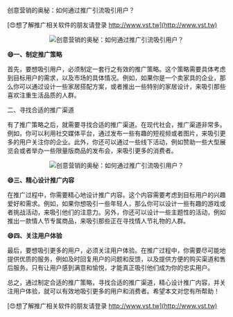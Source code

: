 创意营销的奥秘：如何通过推广引流吸引用户？

[😍想了解推广相关软件的朋友请登录 http://www.vst.tw](http://www.vst.tw)

 <center><img src="https://vst.tw/MP4/tuiguang/png/0.png" alt="创意营销的奥秘：如何通过推广引流吸引用户？"></center>

**😄一、制定推广策略**

首先，要想吸引用户，必须制定一套行之有效的推广策略。这个策略需要具体考虑到目标用户的需求，以及市场的具体情况。例如，如果你是一个卖家具的企业，那么你可以通过设计一些家居搭配方案，或者推出一些特别的家居设计，来吸引那些喜欢注重生活品质的人群。

二、寻找合适的推广渠道

有了推广策略之后，就需要寻找合适的推广渠道。在现代社会，推广渠道非常多。例如，你可以利用社交媒体平台，通过发布一些有趣的短视频或者图片，来吸引更多的用户关注你的企业。此外，你还可以通过一些线下活动，例如赞助一些大型展览会或者举办一些限量版商品的发布会，来吸引更多的消费者。

 <center><img src="https://vst.tw/MP4/tuiguang/png/3.png" alt="创意营销的奥秘：如何通过推广引流吸引用户？"></center>

**😄三、精心设计推广内容**

在推广过程中，你需要精心地设计推广内容。这个内容需要考虑到目标用户的兴趣爱好和需求。例如，如果你想吸引一些年轻人，那么你可以设计一些有趣的游戏或者挑战活动，来吸引他们的注意力。另外，你还可以设计一些主题性的活动，例如推出一款情人节专属商品，来吸引那些正在寻找情人节礼物的人群。

**😄四、关注用户体验**

最后，要想吸引更多的用户，必须关注用户体验。在推广过程中，你需要尽可能地提供优质的服务，例如及时回复用户的问题和反馈，以及提供方便的购买渠道和售后服务。只有让用户感到满意和愉悦，才能真正吸引他们成为你的忠实用户。

总之，通过制定合适的推广策略，寻找合适的推广渠道，精心设计推广内容，并关注用户体验，就可以有效地吸引更多的用户和消费者。希望本文对您有所帮助！

[😍想了解推广相关软件的朋友请登录 http://www.vst.tw](http://www.vst.tw)



